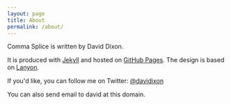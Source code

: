 ```yaml
---
layout: page
title: About
permalink: /about/
---
```


Comma Splice is written by David Dixon.

It is produced with [Jekyll][1] and hosted on [GitHub Pages][2]. The design is based on [Lanyon][3].

If you'd like, you can follow me on Twitter: [@davidixon][4]

You can also send email to david at this domain.


[1]: http://jekyllrb.com
[2]: https://pages.github.com
[3]: http://lanyon.getpoole.com
[4]: [twitter]
